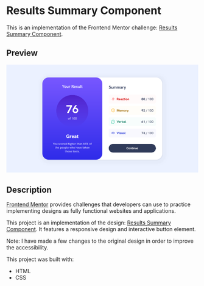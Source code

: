 # Results Summary Component

This is an implementation of the Frontend Mentor challenge: [Results Summary Component](https://www.frontendmentor.io/challenges/results-summary-component-CE_K6s0maV).

## Preview

<img src="./challenge/finished-screenshot.png" alt="Results summary component finished project screenshot." />

## Description

[Frontend Mentor](https://www.frontendmentor.io/) provides challenges that developers can use to practice implementing designs as fully functional websites and applications.

This project is an implementation of the design: [Results Summary Component](https://www.frontendmentor.io/challenges/results-summary-component-CE_K6s0maV). It features a responsive design and interactive button element.

Note: I have made a few changes to the original design in order to improve the accessibility.

This project was built with:

- HTML
- CSS
